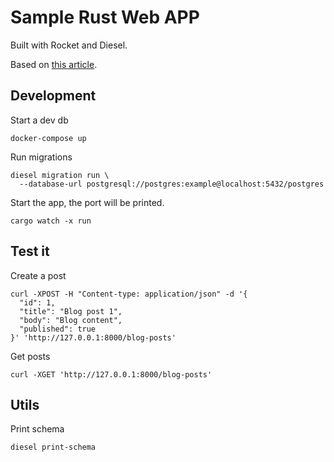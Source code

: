# Sample Rust Web APP

Built with Rocket and Diesel.

Based on [this article][tutorial].

## Development

Start a dev db
```
docker-compose up
```

Run migrations
```
diesel migration run \
  --database-url postgresql://postgres:example@localhost:5432/postgres
```

Start the app, the port will be printed.
```
cargo watch -x run
```

## Test it

Create a post
```
curl -XPOST -H "Content-type: application/json" -d '{
  "id": 1,
  "title": "Blog post 1",
  "body": "Blog content",
  "published": true
}' 'http://127.0.0.1:8000/blog-posts'
```

Get posts
```
curl -XGET 'http://127.0.0.1:8000/blog-posts'
```

## Utils

Print schema
```
diesel print-schema
```




[tutorial]: https://itnext.io/creating-a-rust-web-app-with-rocket-and-diesel-58f5f6cacd27